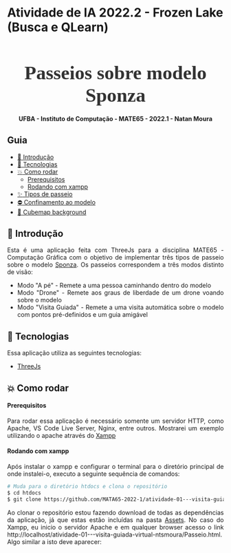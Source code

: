 # Atividade de IA 2022.2 - Frozen Lake (Busca e QLearn)

<!-- Logo -->

<h1 align="center" style="font-family: Ubuntu; font-size: 45px; color: #333; margin-bottom: 0">
  Passeios sobre modelo Sponza
</h1>

<!-- Description -->

<h4 align="center">
	UFBA - Instituto de Computação - MATE65 - 2022.1 - Natan Moura
</h4>

<!-- Summary -->

<h2>Guia</h2>

- [:book: Introdução](#book-introdução)
- [:rocket: Tecnologias](#rocket-tecnologias)
- [:boom: Como rodar](#boom-como-rodar)
    - [Prerequisitos](#prerequisitos)
    - [Rodando com xampp](#rodando-com-xampp)
- [:sparkles: Tipos de passeio](#sparkles-tipos-de-passeio)
- [:no_entry: Confinamento ao modelo](#no_entry-confinamento-ao-modelo)
- [:european_castle: Cubemap background](#european_castle-cubemap-background)

<a id="doc"></a>

<div align="justify">

<a id="introdução"></a>

## :book: Introdução

Esta é uma aplicação feita com ThreeJs para a disciplina MATE65 - Computação Gráfica com o objetivo de implementar três tipos de passeio sobre o modelo [Sponza](https://github.com/jimmiebergmann/Sponza). Os passeios correspondem a três modos distinto de visão:
- Modo "A pé" - Remete a uma pessoa caminhando dentro do modelo
- Modo "Drone" - Remete aos graus de liberdade de um drone voando sobre o modelo
- Modo "Visita Guiada" - Remete a uma visita automática sobre o modelo com pontos pré-definidos e um guia amigável

<a id="tecnologias"></a>

## :rocket: Tecnologias

Essa aplicação utiliza as seguintes tecnologias:

- [ThreeJs](https://threejs.org/)

<a id="como-executar"></a>

## :boom: Como rodar

#### Prerequisitos

Para rodar essa aplicação é necessário somente um servidor HTTP, como Apache, VS Code Live Server, Nginx, entre outros. Mostrarei um exemplo utilizando o apache através do [Xampp](https://www.apachefriends.org/pt_br/index.html)

#### Rodando com xampp

Após instalar o xampp e configurar o terminal para o diretório principal de onde instalei-o, executo a seguinte sequência de comandos:

```sh
# Muda para o diretório htdocs e clona o repositório
$ cd htdocs
$ git clone https://github.com/MATA65-2022-1/atividade-01---visita-guiada-virtual-ntsmoura/

```

Ao clonar o repositório estou fazendo download de todas as dependências da aplicação, já que estas estão incluídas na pasta [Assets](https://github.com/MATA65-2022-1/atividade-01---visita-guiada-virtual-ntsmoura/tree/main/Assets). No caso do Xampp, eu inicio o servidor Apache e em qualquer browser acesso o link http://localhost/atividade-01---visita-guiada-virtual-ntsmoura/Passeio.html. Algo similar a isto deve aparecer:
	
</div>


